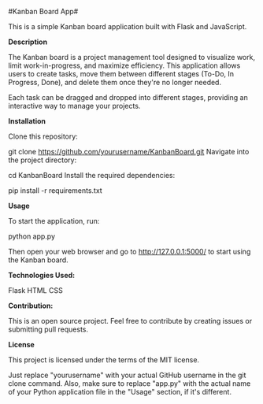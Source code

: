 #Kanban Board App#

This is a simple Kanban board application built with Flask and JavaScript.

**Description**

The Kanban board is a project management tool designed to visualize work, limit work-in-progress, and maximize efficiency. This application allows users to create tasks, move them between different stages (To-Do, In Progress, Done), and delete them once they're no longer needed.

Each task can be dragged and dropped into different stages, providing an interactive way to manage your projects.

**Installation**

Clone this repository:

git clone https://github.com/yourusername/KanbanBoard.git
Navigate into the project directory:


cd KanbanBoard
Install the required dependencies:


pip install -r requirements.txt

**Usage**

To start the application, run:

python app.py

Then open your web browser and go to http://127.0.0.1:5000/ to start using the Kanban board.

**Technologies Used:**

Flask
HTML
CSS

**Contribution:**

This is an open source project. Feel free to contribute by creating issues or submitting pull requests.

**License**

This project is licensed under the terms of the MIT license.

Just replace "yourusername" with your actual GitHub username in the git clone command. Also, make sure to replace "app.py" with the actual name of your Python application file in the "Usage" section, if it's different.
